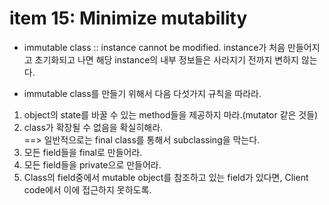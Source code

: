 # item 15: Minimize mutability  
- immutable class :: instance cannot be modified. instance가 처음 만들어지고 초기화되고 나면 해당 instance의 내부 정보들은 사라지기 전까지 변하지 않는다.  

- immutable class를 만들기 위해서 다음 다섯가지 규칙을 따라라.  
1) object의 state를 바꿀 수 있는 method들을 제공하지 마라.(mutator 같은 것들)
2) class가 확장될 수 없음을 확실히해라.  
==> 일반적으로는 final class를 통해서 subclassing을 막는다.  
3) 모든 field들을 final로 만들어라.
4) 모든 field들을 private으로 만들어라.
5) Class의 field중에서 mutable object를 참조하고 있는 field가 있다면, Client code에서 이에 접근하지 못하도록.
